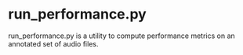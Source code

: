# run_performance.py

run_performance.py is a utility to compute performance metrics on an annotated set of audio files.  

